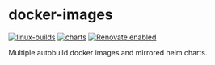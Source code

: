 # docker-images

[![linux-builds](https://github.com/visualon/docker-images/actions/workflows/linux.yml/badge.svg)](https://github.com/visualon/docker-images/actions/workflows/linux.yml)
[![charts](https://github.com/visualon/docker-images/actions/workflows/charts.yml/badge.svg)](https://github.com/visualon/docker-images/actions/workflows/charts.yml)
[![Renovate enabled](https://img.shields.io/badge/renovate-enabled-brightgreen.svg)](https://renovatebot.com/)

Multiple autobuild docker images and mirrored helm charts.
